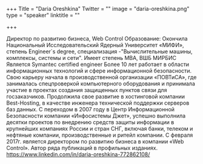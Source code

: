 +++
Title = "Daria Oreshkina"
Twitter = ""
image = "daria-oreshkina.png"
type = "speaker"
linktitle = ""

+++

Директор по развитию бизнеса, Web Control
Образование: Окончила Национальный Исследовательский Ядерный Университет «МИФИ»,
степень Engineer`s degree, специализация -"Вычислительные машины, комплексы, системы и
сети".
Имеет степень MBA, ВШБ МИРБИС
Является Symantec certified engineer
Более 10 лет работает в области информационных технологий и сфере информационной
безопасности.
Свою карьеру начала в производственной организации «ПОВТиСА», где занималась
спецпроверкой компьютерного оборудования и принимала участие в проектах создания
защищенных пунктов связи для госзаказчиков.
Продолжила свое развитие в хостинговой компании Best-Hosting, в качестве инженера
технической поддержки серверов баз данных.
С переходом в 2007 году в Центр Информационной Безопасности компании «Инфосистемы Джет», успешно выполнила десятки проектов по внедрению средств защиты информации в крупнейших компаниях России и стран СНГ, включая банки, телеком и нефтяные компании, производственные и ритейл компании.
С февраля 2017г. является директором по развитию бизнеса в компании «Web Control».
Автор ряда публикаций в профильных изданиях.
https://www.linkedin.com/in/daria-oreshkina-772862108/
